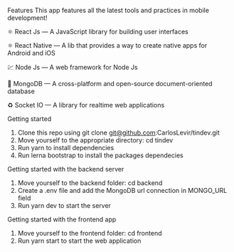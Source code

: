 Features
This app features all the latest tools and practices in mobile development!

⚛️ React Js — A JavaScript library for building user interfaces

⚛️ React Native — A lib that provides a way to create native apps for Android and iOS

💹 Node Js — A web framework for Node Js

📄 MongoDB — A cross-platform and open-source document-oriented database

♻️ Socket IO — A library for realtime web applications

Getting started
1. Clone this repo using git clone git@github.com:CarlosLevir/tindev.git
2. Move yourself to the appropriate directory: cd tindev
3. Run yarn to install dependencies
4. Run lerna bootstrap to install the packages dependecies

Getting started with the backend server
1. Move yourself to the backend folder: cd backend
2. Create a .env file and add the MongoDB url connection in MONGO_URL field
3. Run yarn dev to start the server

Getting started with the frontend app
1. Move yourself to the frontend folder: cd frontend
2. Run yarn start to start the web application
